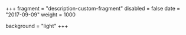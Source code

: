 +++
fragment = "description-custom-fragment"
disabled = false
date = "2017-09-09"
weight = 1000

background = "light"
+++
